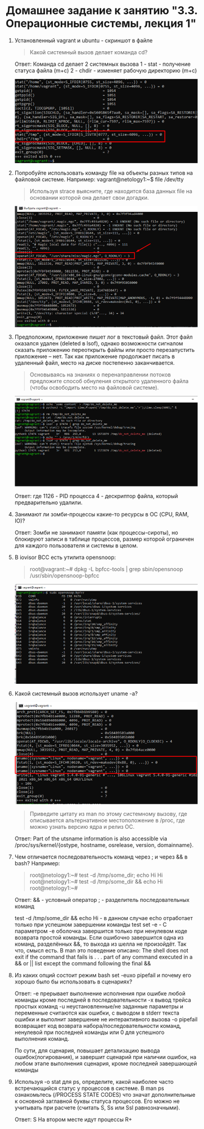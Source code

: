 # Домашнее задание к занятию "3.3. Операционные системы, лекция 1"

1. Установленный vagrant и ubuntu - скриншот в файле

   > Какой системный вызов делает команда cd?
   
   Ответ: Команда cd делает 2 системных вызова 1 - stat - получение статуса файла (m+c) 
   2 - chdir - изменяет рабочую директорию (m+c)

   ![1.png](1.png)

2. Попробуйте использовать команду file на объекты разных типов на файловой системе. Например:
vagrant@netology1:~$ file /dev/tty

   > Используя strace выясните, где находится база данных file на основании которой она делает свои догадки.
   
    ![2.png](2.png)

3. Предположим, приложение пишет лог в текстовый файл. Этот файл оказался удален (deleted в lsof), однако возможности сигналом сказать приложению переоткрыть файлы или просто перезапустить приложение – нет. 
Так как приложение продолжает писать в удаленный файл, место на диске постепенно заканчивается. 

   > Основываясь на знаниях о перенаправлении потоков предложите способ обнуления открытого удаленного файла (чтобы освободить место на файловой системе).
   
   ![3.png](3.png)

   Ответ: где 1126 - PID процесса
   4 - дескриптор файла, который предварительно удалили. 

5. Занимают ли зомби-процессы какие-то ресурсы в ОС (CPU, RAM, IO)?

    Ответ: Зомби не занимают памяти (как процессы-сироты), но блокируют записи в таблице процессов, размер которой ограничен для каждого пользователя и системы в целом.

6. В iovisor BCC есть утилита opensnoop:
  
   > root@vagrant:~# dpkg -L bpfcc-tools | grep sbin/opensnoop
   > /usr/sbin/opensnoop-bpfcc
   
   ![4.png](4.png)

7. Какой системный вызов использует uname -a?
  
   ![5.png](5.png)

   > Приведите цитату из man по этому системному вызову, где описывается альтернативное местоположение в /proc, где можно узнать версию ядра и релиз ОС.
   
   Ответ:  Part of the utsname information is also accessible  via  /proc/sys/kernel/{ostype, hostname, osrelease, version, domainname}.

8. Чем отличается последовательность команд через ; и через && в bash? Например:

   >root@netology1:~# test -d /tmp/some_dir; echo Hi
   >Hi
   >root@netology1:~# test -d /tmp/some_dir && echo Hi
   >root@netology1:~#
   
   Ответ:
   && - условный оператор
   ;  - разделитель последовательных команд

   test -d /tmp/some_dir && echo Hi - в данном случае echo отработает только при успешном завершении команды test
   set -e - С параметром -e оболочка завершится только при ненулевом коде возврата простой команды. Если ошибочно завершится одна из команд, разделённых &&, то выхода из шелла не произойдёт. Так что, смысл есть.
   В man это поведение описано: The shell does not exit if the command that fails is . . . part of any command executed in a && or || list except the command following the final && 

9. Из каких опций состоит режим bash set -euxo pipefail и почему его хорошо было бы использовать в сценариях? 

   Ответ: -e прерывает выполнение исполнения при ошибке любой команды кроме последней в последовательности 
    -x вывод трейса простых команд 
    -u неустановленные/не заданные параметры и переменные считаются как ошибки, с выводом в stderr текста ошибки и выполнит завершение не интерактивного вызова
    -o pipefail возвращает код возврата набора/последовательности команд, ненулевой при последней команды или 0 для успешного выполнения команд.

    По сути, для сценария, повышает детализацию вывода ошибок(логирования), 
    и завершит сценарий при наличии ошибок, на любом этапе выполнения сценария, кроме последней завершающей команды
    
10. Используя -o stat для ps, определите, какой наиболее часто встречающийся статус у процессов в системе. В man ps ознакомьтесь (/PROCESS STATE CODES) что значат дополнительные к основной заглавной буквы статуса процессов. Его можно не учитывать при расчете (считать S, Ss или Ssl равнозначными).

    Ответ: S 
    На втором месте идут процессы R+
    
   